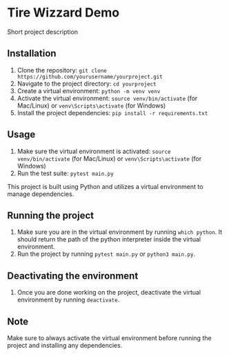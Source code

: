 
# Tire Wizzard Demo

Short project description

## Installation

1. Clone the repository: `git clone https://github.com/yourusername/yourproject.git`
2. Navigate to the project directory: `cd yourproject`
3. Create a virtual environment: `python -m venv venv`
4. Activate the virtual environment: `source venv/bin/activate` (for Mac/Linux) or `venv\Scripts\activate` (for Windows)
5. Install the project dependencies: `pip install -r requirements.txt`

## Usage

1. Make sure the virtual environment is activated: `source venv/bin/activate` (for Mac/Linux) or `venv\Scripts\activate` (for Windows)
2. Run the test suite: `pytest main.py`

This project is built using Python and utilizes a virtual environment to manage dependencies.


## Running the project
1. Make sure you are in the virtual environment by running `which python`. It should return the path of the python interpreter inside the virtual environment.
2. Run the project by running `pytest main.py` or `python3 main.py`.

## Deactivating the environment
1. Once you are done working on the project, deactivate the virtual environment by running `deactivate`.

## Note
Make sure to always activate the virtual environment before running the project and installing any dependencies.
